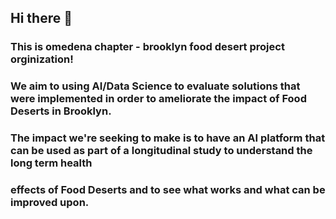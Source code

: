 ## Hi there 👋

### This is omedena chapter - brooklyn food desert project orginization!

### We aim to using AI/Data Science to evaluate solutions that were implemented in order to ameliorate the impact of Food Deserts in Brooklyn. 
### The impact we're seeking to make is to have an AI platform that can be used as part of a longitudinal study to understand the long term health 
### effects of Food Deserts and to see what works and what can be improved upon.

